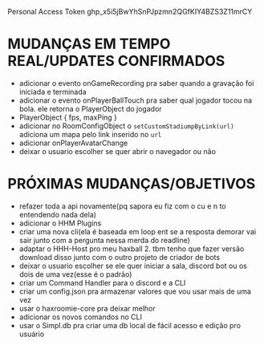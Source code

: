 Personal Access Token
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


# MUDANÇAS EM TEMPO REAL/UPDATES CONFIRMADOS
- adicionar o evento onGameRecording pra saber quando a gravação foi iniciada e terminada
- adicionar o evento onPlayerBallTouch pra saber qual jogador tocou na bola. ele retorna o PlayerObject do jogador
- PlayerObject { fps, maxPing }
- adicionar no RoomConfigObject o `setCustomStadiumpByLink(url)` adiciona um mapa pelo link inserido no `url`
- adicionar onPlayerAvatarChange
- deixar o usuario escolher se quer abrir o navegador ou não


# PRÓXIMAS MUDANÇAS/OBJETIVOS
- refazer toda a api novamente(pq sapora eu fiz com o cu e n to entendendo nada dela)
- adicionar o HHM Plugins
- criar uma nova cli(ela é baseada em loop ent se a resposta demorar vai sair junto com a pergunta nessa merda do readline)
- adaptar o HHH-Host pro meu haxball 2. tbm tenho que fazer versão download disso junto com o outro projeto de criador de bots
- deixar o usuario escolher se ele quer iniciar a sala, discord bot ou os dois de uma vez(esse é o padrão)
- criar um Command Handler para o discord e a CLI
- criar um config.json pra armazenar valores que vou usar mais de uma vez
- usar o haxroomie-core pra deixar melhor
- adicionar os novos comandos no CLI
- usar o Simpl.db pra criar uma db local de fácil acesso e edição pro usuário

